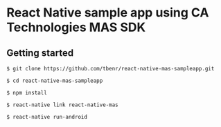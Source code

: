 # React Native sample app using CA Technologies MAS SDK

## Getting started

`$ git clone https://github.com/tbenr/react-native-mas-sampleapp.git`

`$ cd react-native-mas-sampleapp`

`$ npm install`

`$ react-native link react-native-mas`

`$ react-native run-android`